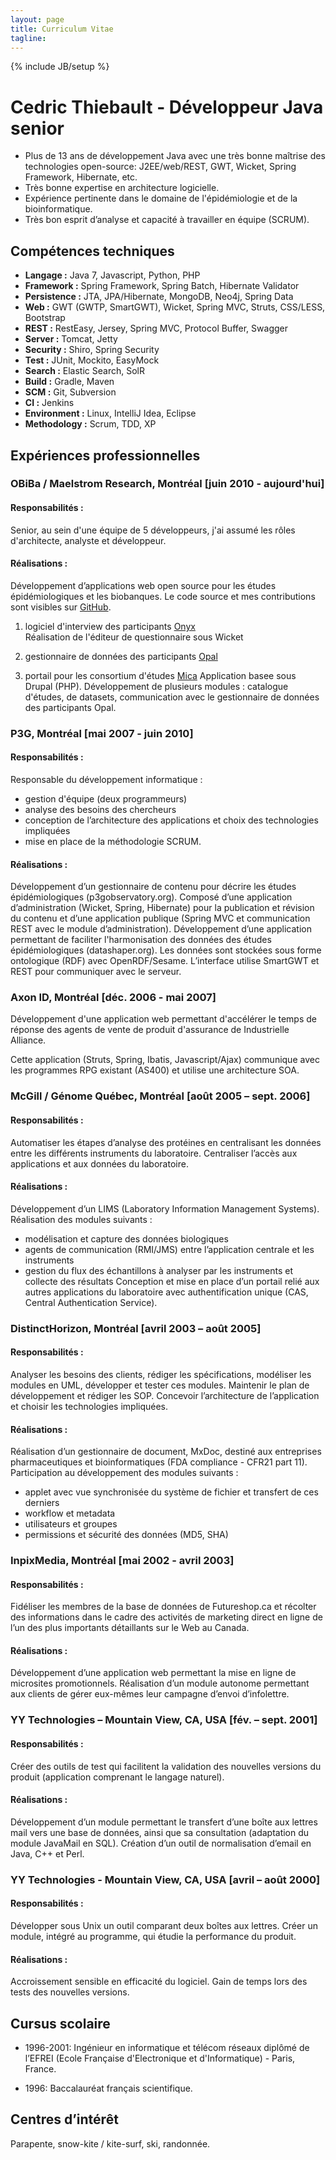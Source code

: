 ```yaml
---
layout: page
title: Curriculum Vitae
tagline:
---
```

{% include JB/setup %}

# Cedric Thiebault - Développeur Java senior

* Plus de 13 ans de développement Java avec une très bonne maîtrise des technologies open-source: J2EE/web/REST, GWT, Wicket, Spring Framework, Hibernate, etc.
* Très bonne expertise en architecture logicielle.
* Expérience pertinente dans le domaine de l'épidémiologie et de la bioinformatique.
* Très bon esprit d’analyse et capacité à travailler en équipe (SCRUM).

## Compétences techniques

* **Langage :** Java 7, Javascript, Python, PHP
* **Framework :** Spring Framework, Spring Batch, Hibernate Validator
* **Persistence :** JTA, JPA/Hibernate, MongoDB, Neo4j, Spring Data
* **Web :** GWT (GWTP, SmartGWT), Wicket, Spring MVC, Struts, CSS/LESS, Bootstrap
* **REST :** RestEasy, Jersey, Spring MVC, Protocol Buffer, Swagger
* **Server :** Tomcat, Jetty
* **Security :** Shiro, Spring Security
* **Test :** JUnit, Mockito, EasyMock
* **Search :** Elastic Search, SolR
* **Build :** Gradle, Maven
* **SCM :** Git, Subversion
* **CI :** Jenkins
* **Environment :** Linux, IntelliJ Idea, Eclipse
* **Methodology :** Scrum, TDD, XP 

## Expériences professionnelles

### OBiBa / Maelstrom Research, Montréal [juin 2010 - aujourd'hui]

#### Responsabilités :
Senior, au sein d'une équipe de 5 développeurs, j'ai assumé les rôles d'architecte, analyste et développeur.

#### Réalisations :
Développement d’applications web open source pour les études épidémiologiques et les biobanques. Le code source et mes contributions sont visibles sur  [GitHub](https://github.com/cthiebault).

1. logiciel d'interview des participants [Onyx](https://github.com/obiba/onyx)   
  Réalisation  de l'éditeur de questionnaire sous Wicket 

1. gestionnaire de données des participants [Opal](https://github.com/obiba/opal)

1. portail pour les consortium d'études [Mica](https://github.com/obiba/mica)
 Application basee sous Drupal (PHP). Développement de plusieurs modules : catalogue d'études, de datasets, communication avec le gestionnaire de données des participants Opal.

### P3G, Montréal [mai 2007 - juin 2010]

#### Responsabilités :
Responsable du développement informatique : 
- gestion d'équipe (deux programmeurs)
- analyse des besoins des chercheurs
- conception de l’architecture des applications et choix des technologies impliquées
- mise en place de la méthodologie SCRUM.

#### Réalisations :
Développement d’un gestionnaire de contenu pour décrire les études épidémiologiques  (p3gobservatory.org). Composé d’une application d’administration (Wicket, Spring, Hibernate) pour la publication et révision du contenu et d’une application publique (Spring MVC et communication REST avec le module d’administration).
Développement d’une application permettant de faciliter l'harmonisation des données des études épidémiologiques  (datashaper.org). Les données sont stockées sous forme ontologique (RDF) avec OpenRDF/Sesame. L’interface utilise SmartGWT et REST pour communiquer avec le serveur.

### Axon ID, Montréal [déc. 2006 - mai 2007]

Développement d'une application web permettant d'accélérer le temps de réponse des agents de vente de produit d'assurance de Industrielle Alliance. 

Cette application (Struts, Spring, Ibatis, Javascript/Ajax) communique avec les programmes RPG existant (AS400) et utilise une architecture SOA.

### McGill / Génome Québec, Montréal [août 2005 – sept. 2006]
#### Responsabilités :
Automatiser les étapes d’analyse des protéines en centralisant les données entre les différents instruments du laboratoire. Centraliser l’accès aux applications et aux données du laboratoire.

#### Réalisations :
Développement d’un LIMS (Laboratory Information Management Systems). Réalisation des modules suivants :
* modélisation et capture des données biologiques
* agents de communication (RMI/JMS) entre l’application centrale et les instruments
* gestion du flux des échantillons à analyser par les instruments et collecte des résultats
Conception et mise en place d’un portail relié aux autres applications du laboratoire avec authentification unique (CAS, Central Authentication Service).

### DistinctHorizon, Montréal [avril 2003 – août 2005]
#### Responsabilités :
Analyser les besoins des clients, rédiger les spécifications, modéliser les modules en UML, développer et tester ces modules. Maintenir le plan de développement et rédiger les SOP. Concevoir l’architecture de l’application et choisir les technologies impliquées.

#### Réalisations :
Réalisation d’un gestionnaire de document, MxDoc, destiné aux entreprises pharmaceutiques et bioinformatiques (FDA compliance - CFR21 part 11).
Participation au développement des modules suivants :
* applet avec vue synchronisée du système de fichier et transfert de ces derniers
* workflow et metadata
* utilisateurs et groupes
* permissions et sécurité des données (MD5, SHA)

### InpixMedia, Montréal [mai 2002 - avril 2003]
#### Responsabilités :
Fidéliser les membres de la base de données de Futureshop.ca et récolter des informations dans le cadre des activités de marketing direct en ligne de l’un des plus importants détaillants sur le Web au Canada.

#### Réalisations :
Développement d’une application web permettant la mise en ligne de microsites promotionnels. Réalisation d’un module autonome permettant aux clients de gérer eux-mêmes leur campagne d’envoi d’infolettre.

### YY Technologies – Mountain View, CA, USA [fév. – sept. 2001]
#### Responsabilités :
Créer des outils de test qui facilitent la validation des nouvelles versions du produit (application comprenant le langage naturel).

#### Réalisations :
Développement d’un module permettant le transfert d’une boîte aux lettres mail vers une base de données, ainsi que sa consultation (adaptation du module JavaMail en SQL).
Création d’un outil de normalisation d’email en Java, C++ et Perl.

### YY Technologies - Mountain View, CA, USA [avril – août 2000]
#### Responsabilités :
Développer sous Unix un outil comparant deux boîtes aux lettres.
Créer un module, intégré au programme, qui étudie la performance du produit.

#### Réalisations :
Accroissement sensible en efficacité du logiciel.
Gain de temps lors des tests des nouvelles versions.


## Cursus scolaire

* 1996-2001: Ingénieur en informatique et télécom réseaux diplômé de l’EFREI (Ecole Française d'Electronique et d'Informatique) - Paris, France.

* 1996: Baccalauréat français scientifique.

## Centres d’intérêt

Parapente, snow-kite / kite-surf, ski, randonnée.

